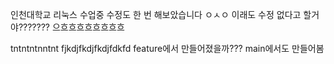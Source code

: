 인천대학교 리눅스 수업중
수정도 한 번 해보았습니다 ㅇㅅㅇ
이래도 수정 없다고 할거야???????
으흐흐흐흐흐흐흐흐

tntntntnntnt
fjkdjfkdjfkdjfdkfd
feature에서 만들어졌을까???
main에서도 만들어봄